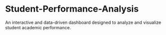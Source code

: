 # Student-Performance-Analysis
An interactive and data-driven dashboard designed to analyze and visualize student academic performance. 
